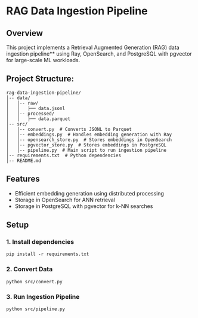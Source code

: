 # RAG Data Ingestion Pipeline

## Overview
This project implements a Retrieval Augmented Generation (RAG) data ingestion pipeline** using Ray, OpenSearch, and PostgreSQL with pgvector for large-scale ML workloads.

## Project Structure:

```
rag-data-ingestion-pipeline/
│-- data/
│   │-- raw/
│   │   ├── data.jsonl
│   │-- processed/
│   │   ├── data.parquet
│-- src/
│   │-- convert.py  # Converts JSONL to Parquet
│   │-- embeddings.py  # Handles embedding generation with Ray
│   │-- opensearch_store.py  # Stores embeddings in OpenSearch
│   │-- pgvector_store.py  # Stores embeddings in PostgreSQL
│   │-- pipeline.py  # Main script to run ingestion pipeline
│-- requirements.txt  # Python dependencies
│-- README.md
```

## Features
- Efficient embedding generation using distributed processing
- Storage in OpenSearch for ANN retrieval
- Storage in PostgreSQL with pgvector for k-NN searches

## Setup
### 1. Install dependencies
```
pip install -r requirements.txt
```
### 2. Convert Data
```
python src/convert.py
```
### 3. Run Ingestion Pipeline
```
python src/pipeline.py
```


